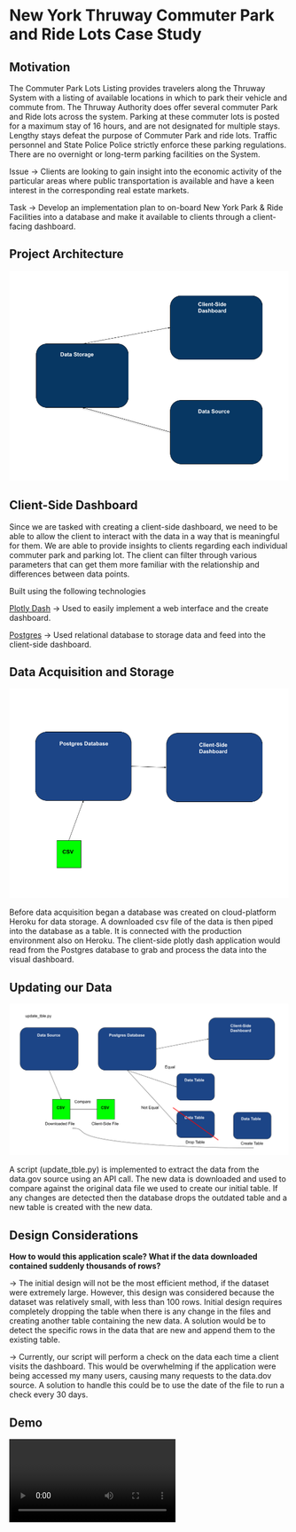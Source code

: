 # New York Thruway Commuter Park and Ride Lots Case Study

## Motivation

The Commuter Park Lots Listing provides travelers along the Thruway System with a listing of available locations in which to park their vehicle and commute from. The Thruway Authority does offer several commuter Park and Ride lots across the system. Parking at these commuter lots is posted for a maximum stay of 16 hours, and are not designated for multiple stays. Lengthy stays defeat the purpose of Commuter Park and ride lots. Traffic personnel and State Police Police strictly enforce these parking regulations. There are no overnight or long-term parking facilities on the System.

Issue → Clients are looking to gain insight into the economic activity of the particular areas where public transportation is available and have a keen interest in the corresponding real estate markets.

Task → Develop an implementation plan to on-board New York Park & Ride Facilities into a database and make it available to clients through a client-facing dashboard.

## Project Architecture

![Image 1](assets/layout.png)

## Client-Side Dashboard

Since we are tasked with creating a client-side dashboard, we need to be able to allow the client to interact with the data in a way that is meaningful for them. We are able to provide insights to clients regarding each individual commuter park and parking lot. The client can filter through various parameters that can get them more familiar with the relationship and differences between data points.

Built using the following technologies

[Plotly Dash](https://dash.plot.ly/)  →  Used to easily implement a web interface and the create dashboard.

[Postgres](https://www.postgresql.org/)  → Used relational database to storage data and feed into the client-side dashboard.

## Data Acquisition and Storage

![Image 2](assets/layout1.png)

Before data acquisition began a database was created on cloud-platform Heroku for data storage. A downloaded csv file of the data is then piped into the database as a table. It is connected with the production environment also on Heroku. The client-side plotly dash application would read from the Postgres database to grab and process the data into the visual dashboard.

## Updating our Data

![Image 3](assets/layout2.png)

A script (update_tble.py) is implemented to extract the data from the data.gov source using an API call. The new data is downloaded and used to compare against the original data file we used to create our initial table. If any changes are detected then the database drops the outdated table and a new table is created with the new data. 

## Design Considerations

**How to would this application scale? What if the data downloaded contained suddenly thousands of rows?**

→ The initial design will not be the most efficient method, if the dataset were extremely large. However, this design was considered because the dataset was relatively small, with less than 100 rows. Initial design requires completely dropping the table when there is any change in the files and creating another table containing the new data. A solution would be to detect the specific rows in the data that are new and append them to the existing table.

→ Currently, our script will perform a check on the data each time a client visits the dashboard. This would be overwhelming if the application were being accessed my many users, causing many requests to the data.dov source. A solution to handle this could be to use the date of the file to run a check every 30 days.

## Demo

![](assets/demo_video.mp4)
